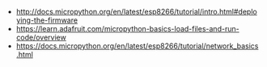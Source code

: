 - http://docs.micropython.org/en/latest/esp8266/tutorial/intro.html#deploying-the-firmware
- https://learn.adafruit.com/micropython-basics-load-files-and-run-code/overview
- https://docs.micropython.org/en/latest/esp8266/tutorial/network_basics.html